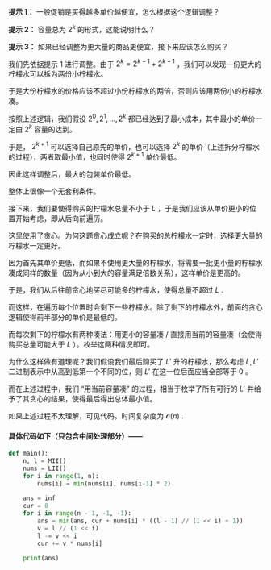 **提示 1：** 一般促销是买得越多单价越便宜，怎么根据这个逻辑调整？

**提示 2：** 容量总为 $2^k$ 的形式，这能说明什么？

**提示 3：** 如果已经调整为更大量的商品更便宜，接下来应该怎么购买？

我们先依据提示 1 进行调整。由于 $2^k=2^{k-1}+2^{k-1}$ ，我们可以发现一份更大的柠檬水可以拆为两份小柠檬水。

于是大份柠檬水的价格应该不超过小份柠檬水的两倍，否则应该用两份小的柠檬水凑。

按照上述逻辑，我们假设 $2^0,2^1,...,2^k$ 都已经达到了最小成本，其中最小的单价一定由 $2^k$ 容量的达到。

于是， $2^{k+1}$ 可以选择自己原先的单价，也可以选择 $2^k$ 的单价（上述拆分柠檬水的过程），两者取最小值，也同时使得 $2^{k+1}$ 单价最低。

因此这样调整后，最大的包装单价最低。

整体上很像一个无套利条件。

接下来，我们要使得购买的柠檬水总量不小于 $L$ ，于是我们应该从单价更小的位置开始考虑，即从后向前遍历。

这里使用了贪心。为何这题贪心成立呢？在购买的总柠檬水一定时，选择更大量的柠檬水一定更好。

因为首先其单价更低，而如果不使用更大量的柠檬水，将需要一批更小量的柠檬水凑成同样的数量（因为从小到大的容量满足倍数关系），这样单价是更高的。

于是，我们从后往前贪心地买尽可能多的柠檬水，使得总量不超过 $L$ . 

而这样，在遍历每个位置时会剩下一些柠檬水。除了剩下的柠檬水外，前面的贪心逻辑使得前半部分的单价是最低的。

而每次剩下的柠檬水有两种凑法：用更小的容量凑 / 直接用当前的容量凑（会使得购买总量可能大于 $L$ ）。枚举这两种情况即可。

为什么这样做有道理呢？我们假设我们最后购买了 $L'$ 升的柠檬水，那么考虑 $L,L'$ 二进制表示中从高到低第一个不同的位，则 $L'$ 在这一位后面应当全部等于 $0$ 。

而在上述过程中，我们 “用当前容量凑” 的过程，相当于枚举了所有可行的 $L'$ 并给予了其贪心的结果，使得最后得出总体最小值。

如果上述过程不太理解，可见代码。时间复杂度为 $\mathcal{O}(n)$ .

#### 具体代码如下（只包含中间处理部分）——

```Python []
def main():
    n, l = MII()
    nums = LII()
    for i in range(1, n):
        nums[i] = min(nums[i], nums[i-1] * 2)
    
    ans = inf
    cur = 0
    for i in range(n - 1, -1, -1):
        ans = min(ans, cur + nums[i] * ((l - 1) // (1 << i) + 1))
        v = l // (1 << i)
        l -= v << i
        cur += v * nums[i]
    
    print(ans)
```
